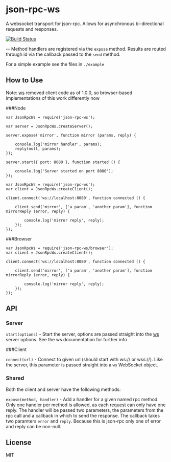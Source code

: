 # json-rpc-ws

A websocket transport for json-rpc.  Allows for asynchronous
bi-directional requests and responses.

[![Build Status](https://travis-ci.org/andyet/json-rpc-ws.svg?branch=master)](https://travis-ci.org/andyet/json-rpc-ws)

--
Method handlers are registered via the `expose` method.  Results are
routed through id via the callback passed to the `send` method.

For a simple example see the files in `./example`

## How to Use

Note: [ws](https://github.com/websockets/ws) removed client code as of
1.0.0, so browser-based implementations of this work differently now

###Node

```
var JsonRpcWs = require('json-rpc-ws');

var server = JsonRpcWs.createServer();

server.expose('mirror', function mirror (params, reply) {

    console.log('mirror handler', params);
    reply(null, params);
});

server.start({ port: 8080 }, function started () {

    console.log('Server started on port 8080');
});
```

```
var JsonRpcWs = require('json-rpc-ws');
var client = JsonRpcWs.createClient();

client.connect('ws://localhost:8080', function connected () {

    client.send('mirror', ['a param', 'another param'], function mirrorReply (error, reply) {

        console.log('mirror reply', reply);
    });
});
```

###Browser

```
var JsonRpcWs = require('json-rpc-ws/browser');
var client = JsonRpcWs.createClient();

client.connect('ws://localhost:8080', function connected () {

    client.send('mirror', ['a param', 'another param'], function mirrorReply (error, reply) {

        console.log('mirror reply', reply);
    });
});
```

## API

### Server

`start(options)` - Start the server, options are passed straight into the [ws](http://npmjs.com/package/ws) server options. See the ws documentation for further info

###Client

`connect(url)` - Connect to given url (should start with ws:// or wss://). Like the server, this parameter is passed straight into a `ws` WebSocket object.

### Shared

Both the client and server have the following methods:

`expose(method, handler)` - Add a handler for a given named rpc method. Only one handler per method is allowed, as each request can only have one reply.  The handler will be passed two parameters, the parameters from the rpc call and a callback in which to send the response.  The callback takes two paramters `error` and `reply`.  Because this is json-rpc only one of error and reply can be non-null.

## License

MIT
